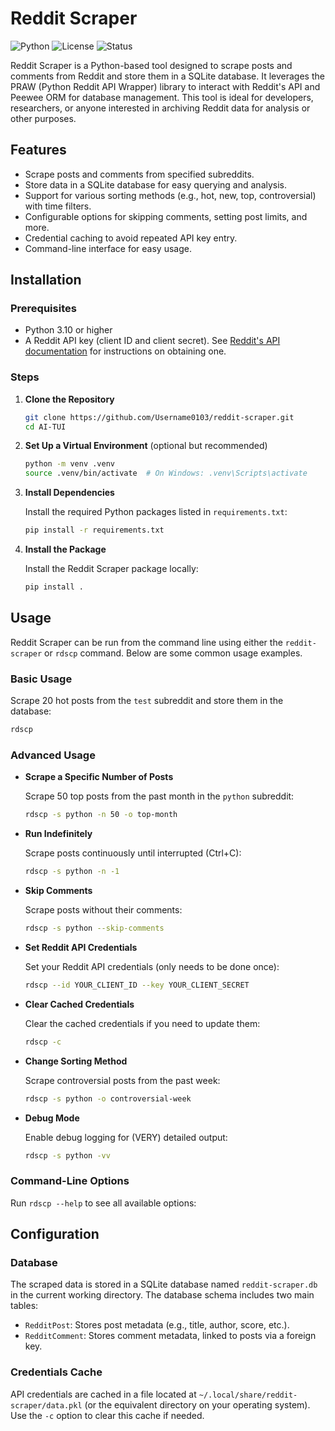 # Reddit Scraper

![Python](https://img.shields.io/badge/python-3.10+-blue.svg)
![License](https://img.shields.io/badge/license-MIT-green.svg)
![Status](https://img.shields.io/badge/status-beta-yellow.svg)

Reddit Scraper is a Python-based tool designed to scrape posts and comments from Reddit and store them in a SQLite database. It leverages the PRAW (Python Reddit API Wrapper) library to interact with Reddit's API and Peewee ORM for database management. This tool is ideal for developers, researchers, or anyone interested in archiving Reddit data for analysis or other purposes.

## Features

- Scrape posts and comments from specified subreddits.
- Store data in a SQLite database for easy querying and analysis.
- Support for various sorting methods (e.g., hot, new, top, controversial) with time filters.
- Configurable options for skipping comments, setting post limits, and more.
- Credential caching to avoid repeated API key entry.
- Command-line interface for easy usage.

## Installation

### Prerequisites

- Python 3.10 or higher
- A Reddit API key (client ID and client secret). See [Reddit's API documentation](https://old.reddit.com/r/reddit.com/wiki/api) for instructions on obtaining one.

### Steps

1. **Clone the Repository**

   ```bash
   git clone https://github.com/Username0103/reddit-scraper.git
   cd AI-TUI
   ```

2. **Set Up a Virtual Environment** (optional but recommended)

   ```bash
   python -m venv .venv
   source .venv/bin/activate  # On Windows: .venv\Scripts\activate
   ```

3. **Install Dependencies**

   Install the required Python packages listed in `requirements.txt`:

   ```bash
   pip install -r requirements.txt
   ```

4. **Install the Package**

   Install the Reddit Scraper package locally:

   ```bash
   pip install .
   ```

## Usage

Reddit Scraper can be run from the command line using either the `reddit-scraper` or `rdscp` command. Below are some common usage examples.

### Basic Usage

Scrape 20 hot posts from the `test` subreddit and store them in the database:

```bash
rdscp
```

### Advanced Usage

- **Scrape a Specific Number of Posts**

  Scrape 50 top posts from the past month in the `python` subreddit:

  ```bash
  rdscp -s python -n 50 -o top-month
  ```

- **Run Indefinitely**

  Scrape posts continuously until interrupted (Ctrl+C):

  ```bash
  rdscp -s python -n -1
  ```

- **Skip Comments**

  Scrape posts without their comments:

  ```bash
  rdscp -s python --skip-comments
  ```

- **Set Reddit API Credentials**

  Set your Reddit API credentials (only needs to be done once):

  ```bash
  rdscp --id YOUR_CLIENT_ID --key YOUR_CLIENT_SECRET
  ```

- **Clear Cached Credentials**

  Clear the cached credentials if you need to update them:

  ```bash
  rdscp -c
  ```

- **Change Sorting Method**

  Scrape controversial posts from the past week:

  ```bash
  rdscp -s python -o controversial-week
  ```

- **Debug Mode**

  Enable debug logging for (VERY) detailed output:

  ```bash
  rdscp -s python -vv
  ```

### Command-Line Options

Run `rdscp --help` to see all available options:

## Configuration

### Database

The scraped data is stored in a SQLite database named `reddit-scraper.db` in the current working directory. The database schema includes two main tables:

- `RedditPost`: Stores post metadata (e.g., title, author, score, etc.).
- `RedditComment`: Stores comment metadata, linked to posts via a foreign key.

### Credentials Cache

API credentials are cached in a file located at `~/.local/share/reddit-scraper/data.pkl` (or the equivalent directory on your operating system). Use the `-c` option to clear this cache if needed.
